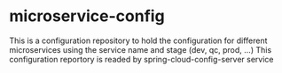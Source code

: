 # microservice-config
This is a configuration repository to hold the configuration for different microservices using the service name and stage (dev, qc, prod, ...)
This configuration reportory is readed by spring-cloud-config-server service
